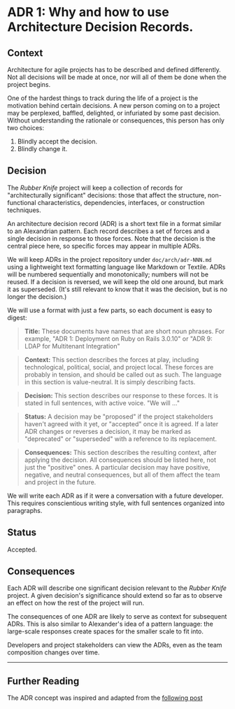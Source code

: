 
# ADR 1: Why and how to use Architecture Decision Records.

## Context

Architecture for agile projects has to be described and defined differently. Not all decisions will be made at once, nor will all of them be done when the project begins.

One of the hardest things to track during the life of a project is the motivation behind certain decisions. A new person coming on to a project may be perplexed, baffled, delighted, or infuriated by some past decision. Without understanding the rationale or consequences, this person has only two choices:

1. Blindly accept the decision.
2. Blindly change it.

## Decision

The *Rubber Knife* project will keep a collection of records for "architecturally significant" decisions: those that affect the structure, non-functional characteristics, dependencies, interfaces, or construction techniques.

An architecture decision record (ADR) is a short text file in a format similar to an Alexandrian pattern. Each record describes a set of forces and a single decision in response to those forces. Note that the decision is the central piece here, so specific forces may appear in multiple ADRs.

We will keep ADRs in the project repository under `doc/arch/adr-NNN.md` using a lightweight text formatting language like Markdown or
Textile. ADRs will be numbered sequentially and monotonically; numbers will not be reused. If a decision is reversed, we will keep the old one around, but mark it as superseded. (It's still relevant to know that it was the decision, but is no longer the decision.)


We will use a format with just a few parts, so each document is easy to digest:

>**Title:**
These documents have names that are short noun phrases. For example, "ADR 1: Deployment on Ruby on Rails 3.0.10" or "ADR 9: LDAP for Multitenant Integration"

> **Context:**
This section describes the forces at play, including technological, political, social, and project local. These forces are probably in tension, and should be called out as such. The language in this section is value-neutral. It is simply describing facts.

> **Decision:**
This section describes our response to these forces. It is stated in full sentences, with active voice. "We will ..."

> **Status:**
A decision may be "proposed" if the project stakeholders haven't agreed with it yet, or "accepted" once it is agreed. If a later ADR changes or reverses a decision, it may be marked as "deprecated" or "superseded" with a reference to its replacement.

> **Consequences:**
This section describes the resulting context, after applying the decision. All consequences should be listed here, not just the "positive" ones. A particular decision may have positive, negative, and neutral consequences, but all of them affect the team and project in the future.

We will write each ADR as if it were a conversation with a future developer. This requires conscientious writing style, with full sentences organized into paragraphs.

## Status

Accepted.

## Consequences

Each ADR will describe one significant decision relevant to the *Rubber Knife* project. A given decision's significance should extend so far as to observe an effect on how the rest of the project will run.

The consequences of one ADR are likely to serve as context for subsequent ADRs. This is also similar to Alexander's idea of a pattern language: the large-scale responses create spaces for the smaller scale to fit into.

Developers and project stakeholders can view the ADRs, even as the team composition changes over time.

---

## Further Reading
The ADR concept was inspired and adapted from the [following post](http://thinkrelevance.com/blog/2011/11/15/documenting-architecture-decisions)
